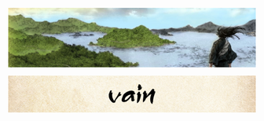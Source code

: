 ![field](https://github.com/wowvain-dev/wowvain-dev/blob/master/edo_landscape.jpg?raw=true "Field")

<center>
<img width="1000" src="https://github.com/wowvain-dev/wowvain-dev/blob/master/name.png?raw=true"/> </center>

<!--
**wowvain-dev/wowvain-dev** is a ✨ _special_ ✨ repository because its `README.md` (this file) appears on your GitHub profile.

Here are some ideas to get you started:

- 🔭 I’m currently working on ...
- 🌱 I’m currently learning ...
- 👯 I’m looking to collaborate on ...
- 🤔 I’m looking for help with ...
- 💬 Ask me about ...
- 📫 How to reach me: ...
- 😄 Pronouns: ...
- ⚡ Fun fact: ...
-->
